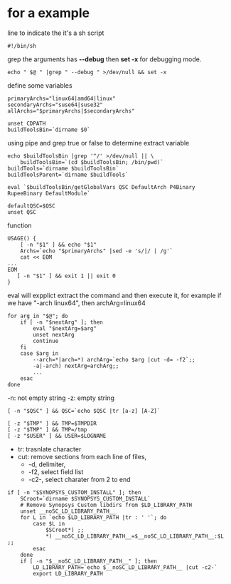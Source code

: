# for a example

line to indicate the it's a sh script
```
#!/bin/sh
```
grep the arguments has **--debug** then **set -x** for debugging mode. 
```
echo " $@ " |grep " --debug " >/dev/null && set -x 
```
define some variables
```
primaryArchs="linux64|amd64|linux"
secondaryArchs="suse64|suse32"
allArchs="$primaryArchs|$secondaryArchs"

unset CDPATH
buildToolsBin=`dirname $0`
```
using pipe and grep true or false to determine extract variable
```
echo $buildToolsBin |grep '^/' >/dev/null || \
    buildToolsBin=`(cd $buildToolsBin; /bin/pwd)`
buildTools=`dirname $buildToolsBin`
buildToolsParent=`dirname $buildTools`

eval `$buildToolsBin/getGlobalVars QSC DefaultArch P4Binary RupeeBinary DefaultModule`

defaultQSC=$QSC
unset QSC

```

function
```
USAGE() {
    [ -n "$1" ] && echo "$1"
    Archs=`echo "$primaryArchs" |sed -e 's/|/ | /g'`
    cat << EOM
...
EOM
   [ -n "$1" ] && exit 1 || exit 0
}
```
eval will expplict extract the command and then execute it,
for example if we have "-arch linux64", then archArg=linux64
```
for arg in "$@"; do
    if [ -n "$nextArg" ]; then
        eval "$nextArg=$arg"
        unset nextArg
        continue
    fi
    case $arg in
        --arch=*|arch=*) archArg=`echo $arg |cut -d= -f2`;;
        -a|-arch) nextArg=archArg;;
        ...
	esac
done
```
-n: not empty string
-z: empty string
```
[ -n "$QSC" ] && QSC=`echo $QSC |tr [a-z] [A-Z]`

[ -z "$TMP" ] && TMP=$TMPDIR
[ -z "$TMP" ] && TMP=/tmp
[ -z "$USER" ] && USER=$LOGNAME

```

* tr: trasnlate character
* cut: remove sections from each line of files, 
  * -d, delimiter, 
  * -f2, select field list
  * -c2-, select charater from 2 to end


```
if [ -n "$SYNOPSYS_CUSTOM_INSTALL" ]; then
    SCroot=`dirname $SYNOPSYS_CUSTOM_INSTALL`
    # Remove Synopsys Custom libdirs from $LD_LIBRARY_PATH
    unset __noSC_LD_LIBRARY_PATH__
    for L in `echo $LD_LIBRARY_PATH |tr : ' '`; do
        case $L in
            $SCroot*) ;;
            *) __noSC_LD_LIBRARY_PATH__=$__noSC_LD_LIBRARY_PATH__:$L ;;
        esac
    done
    if [ -n "$__noSC_LD_LIBRARY_PATH__" ]; then
        LD_LIBRARY_PATH=`echo $__noSC_LD_LIBRARY_PATH__ |cut -c2-`
        export LD_LIBRARY_PATH
```
